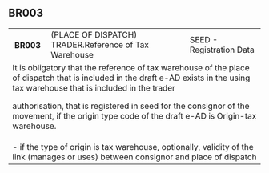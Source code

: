 ## BR003
<table>
 <tr>
  <th>
   BR003
  </th>
  <td>
   (PLACE OF DISPATCH) TRADER.Reference of Tax Warehouse
  </td>
  <td>
   SEED - Registration Data
  </td>
 </tr>
 <tr>
  <td colspan="3">
   It is obligatory that the reference of tax warehouse of the place of dispatch that is included in the draft e-AD exists in the using tax warehouse that is included in the trader 

authorisation, that is registered in seed for the consignor of the movement, if the origin type code of the draft e-AD is Origin-tax warehouse.
  </td>
 </tr>
 <tr>
  <td colspan="3">
   - if the type of origin is tax warehouse, optionally, validity of the link (manages or uses) between consignor and place of dispatch
  </td>
 </tr>
</table>
